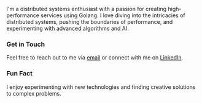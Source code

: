 I'm a distributed systems enthusiast with a passion for creating high-performance services using Golang. I love diving into the intricacies of distributed systems, pushing the boundaries of performance, and experimenting with advanced algorithms and AI.

### Get in Touch
Feel free to reach out to me via [email](mailto:udayangaac@gmail.com) or connect with me on [LinkedIn](https://www.linkedin.com/in/udayangaac).

### Fun Fact
I enjoy experimenting with new technologies and finding creative solutions to complex problems.
